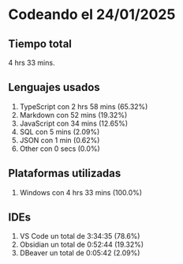 # Codeando el 24/01/2025

## Tiempo total
4 hrs 33 mins.

## Lenguajes usados
1. TypeScript con 2 hrs 58 mins (65.32%)
1. Markdown con 52 mins (19.32%)
1. JavaScript con 34 mins (12.65%)
1. SQL con 5 mins (2.09%)
1. JSON con 1 min (0.62%)
1. Other con 0 secs (0.0%)

## Plataformas utilizadas
1. Windows con 4 hrs 33 mins (100.0%)

## IDEs
1. VS Code un total de 3:34:35 (78.6%)
1. Obsidian un total de 0:52:44 (19.32%)
1. DBeaver un total de 0:05:42 (2.09%)

